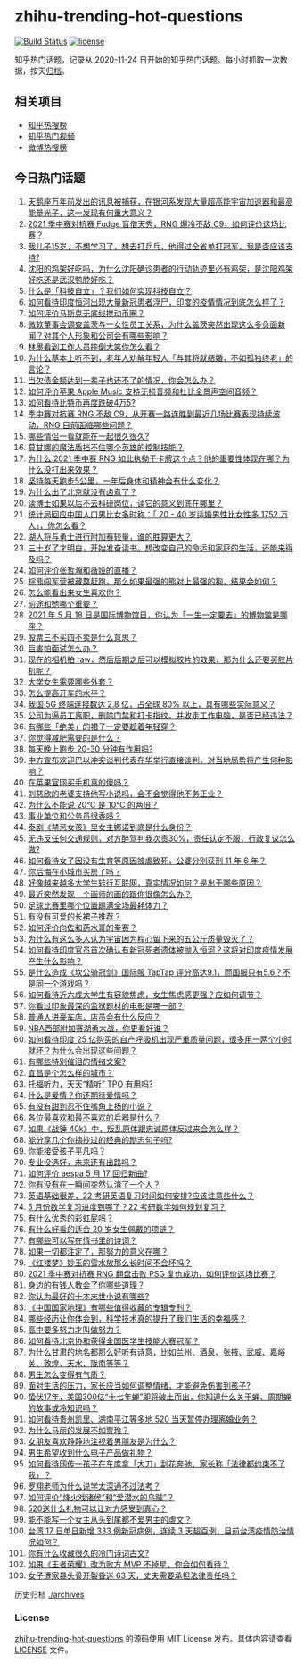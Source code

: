 # zhihu-trending-hot-questions

[![Build Status](https://github.com/justjavac/zhihu-trending-hot-questions/workflows/ci/badge.svg?branch=master)](https://github.com/justjavac/zhihu-trending-hot-questions/actions)
[![license](https://img.shields.io/github/license/justjavac/zhihu-trending-hot-questions)](https://github.com/justjavac/zhihu-trending-hot-questions/blob/master/LICENSE)

知乎热门话题，记录从 2020-11-24 日开始的知乎热门话题。每小时抓取一次数据，按天[归档](./archives)。

## 相关项目

- [知乎热搜榜](https://github.com/justjavac/zhihu-trending-top-search)
- [知乎热门视频](https://github.com/justjavac/zhihu-trending-hot-video)
- [微博热搜榜](https://github.com/justjavac/weibo-trending-hot-search)

## 今日热门话题

<!-- BEGIN -->
<!-- 最后更新时间 Tue May 18 2021 11:19:25 GMT+0800 (China Standard Time) -->

1. [天鹅座万年前发出的讯息被捕获，在银河系发现大量超高能宇宙加速器和最高能量光子，这一发现有何重大意义？](https://www.zhihu.com/question/459873347)
2. [2021 季中赛对抗赛 Fudge 盲僧天秀，RNG 爆冷不敌
   C9，如何评价这场比赛？](https://www.zhihu.com/question/460014492)
3. [我儿子15岁，不想学习了，想去打乒乓，他得过全省单打冠军，我是否应该支持?](https://www.zhihu.com/question/456960345)
4. [沈阳的鸡架好吃吗，为什么沈阳确诊患者的行动轨迹里必有鸡架，是沈阳鸡架好吃还是武汉鸭脖好吃？](https://www.zhihu.com/question/459920240)
5. [什么是「科技自立」？我们如何实现科技自立？](https://www.zhihu.com/question/458853728)
6. [如何看待印度恒河出现大量新冠患者浮尸，印度的疫情情况到底怎么样了？](https://www.zhihu.com/question/459407486)
7. [如何评价马斯克无底线搅动币圈？](https://www.zhihu.com/question/459379377)
8. [微软董事会调查盖茨与一女性员工关系，为什么盖茨突然出现这么多负面新闻？对其个人形象和公司会有哪些影响？](https://www.zhihu.com/question/459873120)
9. [林墨看到工作人员摔倒大笑你怎么看？](https://www.zhihu.com/question/459874652)
10. [为什么基本上听不到，老年人劝解年轻人「与其将就结婚，不如孤独终老」的言论？](https://www.zhihu.com/question/454631538)
11. [当欠债金额达到一辈子也还不了的情况，你会怎么办？](https://www.zhihu.com/question/458085883)
12. [如何评价苹果 Apple Music
    支持无损音频和杜比全景声空间音频？](https://www.zhihu.com/question/460019679)
13. [如何看待比特币再度跌破4万5?](https://www.zhihu.com/question/459874779)
14. [季中赛对抗赛 RNG 不敌 C9，从开赛一路连胜到最近几场比赛表现持续波动，RNG
    目前面临哪些问题？](https://www.zhihu.com/question/460023244)
15. [哪些情侣一看就能在一起很久很久?](https://www.zhihu.com/question/309398217)
16. [莫甘娜的魔法盾挡不住哪个英雄的控制技能？](https://www.zhihu.com/question/459716131)
17. [为什么 2021 季中赛 RNG
    如此执拗于卡牌这个点？他的重要性体现在哪？为什么没打出来效果？](https://www.zhihu.com/question/460023815)
18. [坚持每天跑步5公里，一年后身体和精神会有什么变化？](https://www.zhihu.com/question/422797771)
19. [为什么出了北京就没有卤煮了？](https://www.zhihu.com/question/64760707)
20. [读博士如果以后不去科研岗位，读它的意义到底在哪里？](https://www.zhihu.com/question/454944295)
21. [统计局回应中国人口男比女多时称：「 20 - 40 岁适婚男性比女性多 1752
    万人」，你怎么看？](https://www.zhihu.com/question/459890468)
22. [湖人将与勇士进行附加赛较量，谁的胜算更大？](https://www.zhihu.com/question/459890298)
23. [三十岁了才明白，开始发奋读书。想改变自己的命运和家庭的生活。还能来得及吗？](https://www.zhihu.com/question/359652140)
24. [如何评价张哲瀚和薇娅的直播？](https://www.zhihu.com/question/459460329)
25. [棕熊闯军营被藏獒赶跑，那么如果最强的熊对上最强的狗，结果会如何？](https://www.zhihu.com/question/459762593)
26. [怎么能看出来女生喜欢你？](https://www.zhihu.com/question/453143428)
27. [前途和她哪个重要？](https://www.zhihu.com/question/458900835)
28. [2021 年 5 月 18
    日是国际博物馆日，你认为「一生一定要去」的博物馆是哪座？](https://www.zhihu.com/question/459221242)
29. [股票三不买四不卖是什么意思？](https://www.zhihu.com/question/453247969)
30. [巨害怕面试怎么办？](https://www.zhihu.com/question/451100355)
31. [现在的相机拍
    raw，然后后期之后可以模拟胶片的效果，那为什么还要买胶片机呢？](https://www.zhihu.com/question/459885275)
32. [大学女生需要哪些外套？](https://www.zhihu.com/question/293964461)
33. [怎么提高开车的水平？](https://www.zhihu.com/question/455130091)
34. [我国 5G 终端连接数达 2.8 亿，占全球 80%
    以上，具有哪些实际意义？](https://www.zhihu.com/question/459871336)
35. [公司为逼员工离职，删除门禁和打卡指纹，并收走工作电脑，是否已经违法？](https://www.zhihu.com/question/458446577)
36. [有哪些「绝美」的裙子一定要趁着年轻穿？](https://www.zhihu.com/question/372236949)
37. [你觉得减肥需要的是什么？](https://www.zhihu.com/question/451656730)
38. [每天晚上跑步 20-30 分钟有作用吗?](https://www.zhihu.com/question/435607815)
39. [中方宣布欢迎巴以冲突谈判代表在华举行直接谈判，对当地局势将产生何种影响？](https://www.zhihu.com/question/459778849)
40. [在苹果官网买手机真的傻吗？](https://www.zhihu.com/question/447287590)
41. [刘慈欣的老婆支持他写小说吗，会不会觉得他不务正业？](https://www.zhihu.com/question/331517225)
42. [为什么不能说 20℃ 是 10℃ 的两倍？](https://www.zhihu.com/question/25112140)
43. [事业单位和公务员很香吗？](https://www.zhihu.com/question/458608927)
44. [泰剧《禁忌女孩》里女主娜诺到底是什么身份？](https://www.zhihu.com/question/407927126)
45. [无违反任何交通规则，对方醉驾判我次责30%，责任认定不服，行政复议怎么做?](https://www.zhihu.com/question/456577306)
46. [如何看待女子因没有生育等原因被虐致死，公婆分别获刑 11 年 6
    年？](https://www.zhihu.com/question/459407583)
47. [你后悔在小城市买房了吗？](https://www.zhihu.com/question/449925888)
48. [好像越来越多大学生转行互联网，真实情况如何？是出于哪些原因？](https://www.zhihu.com/question/459260995)
49. [最近突然发现一个画师的画的跟你很像怎么办？](https://www.zhihu.com/question/458314529)
50. [足球比赛里哪个位置踢满全场最耗体力？](https://www.zhihu.com/question/453006393)
51. [有没有可爱的长裙子推荐？](https://www.zhihu.com/question/446771263)
52. [如何评价向佐和药水哥的拳赛？](https://www.zhihu.com/question/459765039)
53. [为什么有这么多人认为宇宙因为程心留下来的五公斤质量毁灭了？](https://www.zhihu.com/question/459631568)
54. [如何看待印度官员首次确认有新冠死者遗体被抛入恒河？这将对印度疫情发展产生什么影响？](https://www.zhihu.com/question/459878844)
55. [是什么造成《坎公骑冠剑》国际服 TapTap
    评分高达9.1，而国服只有5.6？不是同一个游戏吗？](https://www.zhihu.com/question/457083092)
56. [如何看待近六成大学生有容貌焦虑，女生焦虑感更强？应如何调节？](https://www.zhihu.com/question/446241093)
57. [你看过印象最深的监狱题材的电影是哪一部？](https://www.zhihu.com/question/429886512)
58. [普通人进豪车店，店员会有什么反应？](https://www.zhihu.com/question/40852072)
59. [NBA西部附加赛湖勇大战，你更看好谁？](https://www.zhihu.com/question/459872947)
60. [如何看待印度 25
    亿购买的自产呼吸机出现严重质量问题，很多用一两个小时就坏？为什么会出现这些问题？](https://www.zhihu.com/question/459351191)
61. [有哪些特别催泪的情绪文案?](https://www.zhihu.com/question/452940386)
62. [宜昌是个怎么样的城市？](https://www.zhihu.com/question/21612230)
63. [托福听力，天天“精听” TPO 有用吗?](https://www.zhihu.com/question/352329685)
64. [什么是爱情？你还期待爱情吗？](https://www.zhihu.com/question/314617726)
65. [有没有甜到忍不住嘴角上扬的小说？](https://www.zhihu.com/question/446148942)
66. [各位最喜欢和最不喜欢的兵器是什么？](https://www.zhihu.com/question/457633132)
67. [如果《战锤 40k》中，叛乱原体跟忠诚原体反过来会怎么样？](https://www.zhihu.com/question/457909327)
68. [能分享几个你摘抄过的经典的励志句子吗?](https://www.zhihu.com/question/457220851)
69. [你能接受孩子平凡吗？](https://www.zhihu.com/question/455639319)
70. [专业没选好，未来还有出路吗？](https://www.zhihu.com/question/459772501)
71. [如何评价 aespa 5 月 17 回归新曲?](https://www.zhihu.com/question/459951978)
72. [你有没有在一瞬间突然认清了一个人？](https://www.zhihu.com/question/322856732)
73. [英语基础很差，22 考研英语复习时间如何安排?应该注意些什么？](https://www.zhihu.com/question/459020830)
74. [5 月份数学复习进度到哪了？22 考研数学如何规划复习？](https://www.zhihu.com/question/458846422)
75. [有什么优秀的彩虹屁吗？](https://www.zhihu.com/question/313455842)
76. [有什么好看的适合 20 岁女生佩戴的项链？](https://www.zhihu.com/question/38031736)
77. [有哪些可以写在情书里的诗词？](https://www.zhihu.com/question/455186664)
78. [如果一切都注定了，那努力的意义在哪？](https://www.zhihu.com/question/458786911)
79. [《红楼梦》妙玉的雪水放那么长时间不会坏吗？](https://www.zhihu.com/question/459604175)
80. [2021 季中赛对抗赛 RNG 翻盘击败 PSG
    复仇成功，如何评价这场比赛？](https://www.zhihu.com/question/459980638)
81. [身边的有钱人教会了你哪些道理？](https://www.zhihu.com/question/430653175)
82. [你认为最好的十本末世小说有哪些?](https://www.zhihu.com/question/403545900)
83. [《中国国家地理》有哪些值得收藏的专辑专刊？](https://www.zhihu.com/question/36595394)
84. [哪些经历让你体会到，科学技术真的提升了我们生活的幸福感？](https://www.zhihu.com/question/459895565)
85. [高中要多努力才叫做努力？](https://www.zhihu.com/question/60440328)
86. [如何看待北京协和获得全国医学生技能大赛冠军？](https://www.zhihu.com/question/459799913)
87. [为什么甘肃的地名都那么好听有诗意，比如兰州、酒泉、张掖、武威、嘉峪关、敦煌、天水、陇南等等？](https://www.zhihu.com/question/343852891)
88. [男生怎么变得有气质？](https://www.zhihu.com/question/29569463)
89. [面对生活的压力，家长应当如何调整情绪，才能避免伤害到孩子?](https://www.zhihu.com/question/459318854)
90. [蛰伏17年，美国300亿“十七年蝉”即将破土而出，你知道什么关于蝉、周期蝉的故事或冷知识吗？](https://www.zhihu.com/question/459355817)
91. [如何看待贵州凯里、湖南平江等多地 520 当天暂停办理离婚业务？](https://www.zhihu.com/question/459749764)
92. [为什么马丽的发展不如贾玲？](https://www.zhihu.com/question/459059707)
93. [女朋友喜欢静静地注视着男朋友是为什么？](https://www.zhihu.com/question/309919749)
94. [男生希望收到什么电子产品做礼物？](https://www.zhihu.com/question/59448723)
95. [如何看待网传一孩子在车库拿「大刀」刮花奔驰，家长称「法律都约束不了我」？](https://www.zhihu.com/question/459405484)
96. [罗翔老师为什么说学太深通不过法考？](https://www.zhihu.com/question/453113816)
97. [如何评价“烽火戏诸侯”和“爱潜水的乌贼”？](https://www.zhihu.com/question/450823839)
98. [520送什么礼物可以让对方感受到真心？](https://www.zhihu.com/question/323398197)
99. [能不能写一个女主从头到尾都不爱男主的虐文？](https://www.zhihu.com/question/386594644)
100. [台湾 17 日单日新增 333 例新冠病例，连续 3
     天超百例，目前台湾疫情防治情况如何？](https://www.zhihu.com/question/459921281)
101. [你有什么收藏很久的冷门诗词古文?](https://www.zhihu.com/question/446560681)
102. [如果《王者荣耀》改为败方 MVP 不掉星，你会如何看待？](https://www.zhihu.com/question/392122091)
103. [女子遭家暴头骨开裂昏迷 63 天，丈夫需要承担法律责任吗？](https://www.zhihu.com/question/459872746)

<!-- END -->

历史归档 [./archives](./archives)

### License

[zhihu-trending-hot-questions](https://github.com/justjavac/zhihu-trending-hot-questions)
的源码使用 MIT License 发布。具体内容请查看 [LICENSE](./LICENSE) 文件。
